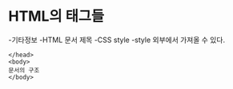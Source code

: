# HTML의 태그들


<!DOCTYPE html> 
<!-- HTML의 5버전으로 읽어달라 -->

<html lang="ko">
    <head>
    <title>HTML 요소 레퍼런스</title>
    -기타정보 
    -HTML 문서 제목
    -CSS style
    -style 외부에서 가져올 수 있다.
    
    </head>
    <body>
    문서의 구조
    </body>


</html>
